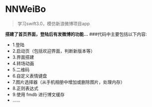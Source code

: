 # NNWeiBo
> 学习swift3.0，模仿新浪微博项目app

**搭建了首页界面，登陆后有发微博的功能...**
###代码中主要包括以下内容:
- 1.登陆
- 2.启动页（包括欢迎界面，判断新版本等）
- 3.界面搭建
- 4.转场动画
- 5.二维码
- 6.自定义表情键盘
- 7.图片选择器（从手机相册中增加或删除图片，处理内存）
- 8.正则表达式
- 9.使用 fmdb 进行博文缓存
- ......

